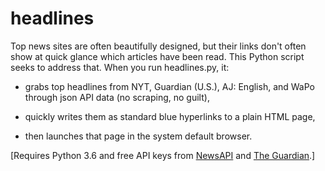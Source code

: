 # headlines
Top news sites are often beautifully designed, but their links don't often show at quick glance which articles have been read.
This Python script seeks to address that. When you run headlines.py, it:

   - grabs top headlines from NYT, Guardian (U.S.), AJ: English, and WaPo through json API data (no scraping, no guilt), 

   - quickly writes them as standard blue hyperlinks to a plain HTML page, 
      
   - then launches that page in the system default browser.

[Requires Python 3.6 and free API keys from [NewsAPI](https://newsapi.org/register) and [The Guardian](https://open-platform.theguardian.com/access/).]
